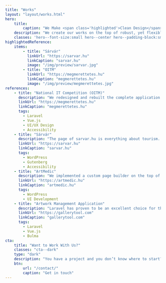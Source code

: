 ```yaml
---
title: "Works"
layout: "layout/works.html"
hero:
    title:
        caption: "We Make <span class='highlighted'>Clean Design</span><br>and <span class='highlighted'>Modern Code</span>"
    description: "We create our works on the top of robust, yet flexible and modern technologies."
    classes: 'hero--font-size:small hero--center hero--padding-block:small'
highlightedReference:
    items:
        - title: "Sárvár"
          linkUrl: "https://sarvar.hu"
          linkCaption: "sarvar.hu"
          image: "/img/preview/sarvar.jpg"
        - title: "OITM"
          linkUrl: "https://megmerettetes.hu"
          linkCaption: "megmerettetes.hu"
          image: "/img/preview/megmerettetes.jpg"
references:
    - title: "National IT Competition (OITM)"
      description: "We redesigned and rebuilt the complete application with Laravel and manage the whole competition for the 3rd year now."
      linkUrl: "https://megmerettetes.hu"
      linkCaption: "megmerettetes.hu"
      tags:
        - Laravel
        - Vue.js
        - UI/UX Design
        - Accessibility
    - title: "Sárvár"
      description: "The page of sarvar.hu is everything about tourism. It is operated by the TDM of Sárvár to serve the goals of the city and its wellness. A modern, visual, clean design with fast performance."
      linkUrl: "https://sarvar.hu"
      linkCaption: "sarvar.hu"
      tags:
        - WordPress
        - Gutenberg
        - Accessibility
    - title: "ArtMedic"
      description: "We implemented a custom page builder on the top of ACF to tackle the complexity of the variant layouts."
      linkUrl: "https://artmedic.hu"
      linkCaption: "artmedic.hu"
      tags:
        - WordPress
        - UI Development
    - title: "Artwork Management Application"
      description: "Laravel has proven to be an excellent choice for the GalleryTool Artwork Management Application. Manage, categorize, show, export, embed all of your artworks."
      linkUrl: "https://gallerytool.com"
      linkCaption: "gallerytool.com"
      tags:
        - Laravel
        - Vue.js
        - Bulma
cta:
    title: "Want to Work With Us?"
    classes: "cta--dark"
    type: "dark"
    description: "You have a project and you don’t know where to start? Feel free to contact us to discuss you project’s details. Maybe we can help you."
    btn:
        url: "/contact/"
        caption: "Get in touch"
---
```

